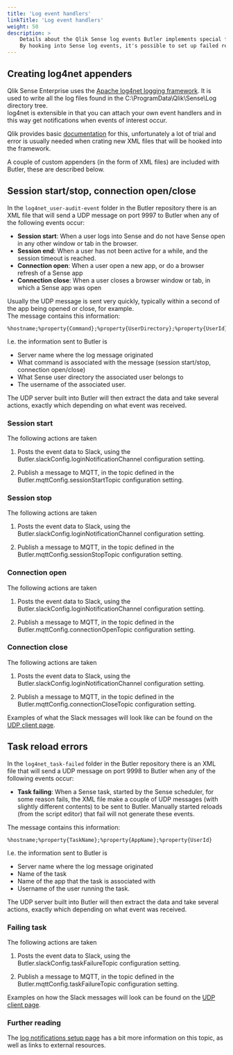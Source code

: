 ```yaml
---
title: 'Log event handlers'
linkTitle: 'Log event handlers'
weight: 50
description: >
    Details about the Qlik Sense log events Butler implements special features for.  
    By hooking into Sense log events, it's possible to set up failed reload notifications, trigger actions when users log on/off and more.
---
```


<!-- {{% pageinfo %}}
This is a placeholder page that shows you how to use this template site.
{{% /pageinfo %}} -->

## Creating log4net appenders

Qlik Sense Enterprise uses the [Apache log4net logging framework](https://logging.apache.org/log4net/). It is used to write all the log files found in the C:\ProgramData\Qlik\Sense\Log directory tree.  
log4net is extensible in that you can attach your own event handlers and in this way get notifications when events of interest occur.

Qlik provides basic [documentation](https://help.qlik.com/en-US/sense-admin/November2019/Subsystems/DeployAdministerQSE/Content/Sense_DeployAdminister/QSEoW/Deploy_QSEoW/Server-Logging-Using-Appenders.htm) for this, unfortunately a lot of trial and error is usually needed when crating new XML files that will be hooked into the framework.

A couple of custom appenders (in the form of XML files) are included with Butler, these are described below.

## Session start/stop, connection open/close

In the `log4net_user-audit-event` folder in the Butler repository there is an XML file that will send a UDP message on port 9997 to Butler when any of the following events occur:

-   **Session start**: When a user logs into Sense and do not have Sense open in any other window or tab in the browser.
-   **Session end**: When a user has not been active for a while, and the session timeout is reached.
-   **Connection open**: When a user open a new app, or do a browser refresh of a Sense app
-   **Connection close**: When a user closes a browser window or tab, in which a Sense app was open

Usually the UDP message is sent very quickly, typically within a second of the app being opened or close, for example.  
The message contains this information:

    %hostname;%property{Command};%property{UserDirectory};%property{UserId}

I.e. the information sent to Butler is

-   Server name where the log message originated
-   What command is associated with the message (session start/stop, connection open/close)
-   What Sense user directory the associated user belongs to
-   The username of the associated user.

The UDP server built into Butler will then extract the data and take several actions, exactly which depending on what event was received.

### Session start

The following actions are taken

1. Posts the event data to Slack, using the Butler.slackConfig.loginNotificationChannel configuration setting.

2. Publish a message to MQTT, in the topic defined in the Butler.mqttConfig.sessionStartTopic configuration setting.

### Session stop

The following actions are taken

1. Posts the event data to Slack, using the Butler.slackConfig.loginNotificationChannel configuration setting.

2. Publish a message to MQTT, in the topic defined in the Butler.mqttConfig.sessionStopTopic configuration setting.

### Connection open

The following actions are taken

1. Posts the event data to Slack, using the Butler.slackConfig.loginNotificationChannel configuration setting.

2. Publish a message to MQTT, in the topic defined in the Butler.mqttConfig.connectionOpenTopic configuration setting.

### Connection close

The following actions are taken

1. Posts the event data to Slack, using the Butler.slackConfig.loginNotificationChannel configuration setting.

2. Publish a message to MQTT, in the topic defined in the Butler.mqttConfig.connectionCloseTopic configuration setting.

Examples of what the Slack messages will look like can be found on the [UDP client page](/docs/concepts/udp).

## Task reload errors

In the `log4net_task-failed` folder in the Butler repository there is an XML file that will send a UDP message on port 9998 to Butler when any of the following events occur:

-   **Task failing**: When a Sense task, started by the Sense scheduler, for some reason fails, the XML file make a couple of UDP messages (with slightly different contents) to be sent to Butler. Manually started reloads (from the script editor) that fail will not generate these events.

The message contains this information:

    %hostname;%property{TaskName};%property{AppName};%property{UserId}

I.e. the information sent to Butler is

-   Server name where the log message originated
-   Name of the task
-   Name of the app that the task is associated with
-   Username of the user running the task.

The UDP server built into Butler will then extract the data and take several actions, exactly which depending on what event was received.

### Failing task

The following actions are taken

1. Posts the event data to Slack, using the Butler.slackConfig.taskFailureTopic configuration setting.

2. Publish a message to MQTT, in the topic defined in the Butler.mqttConfig.taskFailureTopic configuration setting.

Examples on how the Slack messages will look can be found on the [UDP client page](/docs/concepts/udp).

### Further reading

The [log notifications setup page](/docs/getting-started/setup/log4net_appender) has a bit more information on this topic, as well as links to external resources.
